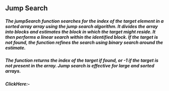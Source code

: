 ## Jump Search

##### The jumpSearch function searches for the index of the target element in a sorted array array using the jump search algorithm. It divides the array into blocks and estimates the block in which the target might reside. It then performs a linear search within the identified block. If the target is not found, the function refines the search using binary search around the estimate.

##### The function returns the index of the target if found, or -1 if the target is not present in the array. Jump search is effective for large and sorted arrays.
##### ClickHere:- 